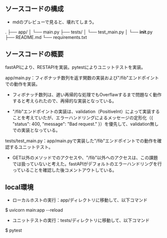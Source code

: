 ## ソースコードの構成

- mdのプレビューで見ると、壊れてしまう。

.
├── app/
│   └── main.py
├── tests/
│   └── test_main.py
│   └── __init__.py
├── README.md
└── requirements.txt


## ソースコードの概要

fastAPIにより、RESTAPIを実装。pytestによりユニットテストを実装。

app/main.py：フィボナッチ数列を返す関数の実装および"/fib"エンドポイントでの動作を実装。

- フィボナッチ数列は、遅い再帰的な処理でもOverflawするまで問題なく動作すると考えられたので、再帰的な実装となっている。

- "/fib"エンドポイントの実装は、validation（PositiveInt）によって実装することを考えていたが、エラーハンドリングによるメッセージの定形化（{
 "status": 400,
 "message": "Bad request."
}）を優先して、validation無しでの実装となっている。

tests/test_main.py：app/main.pyで実装した"/fib"エンドポイントでの動作を確認するユニットテスト。

- GET以外のメソッドでのアクセスや、"/fib"以外へのアクセスは、この課題では扱っていないと考えた。fastAPIがデフォルトのエラーハンドリングを行っていることを確認した後コメントアウトしている。


## local環境

- ローカルホストの実行：app/ディレクトリに移動して、以下コマンド

$ uvicorn main:app --reload

- ユニットテストの実行：tests/ディレクトリに移動して、以下コマンド

$ pytest


